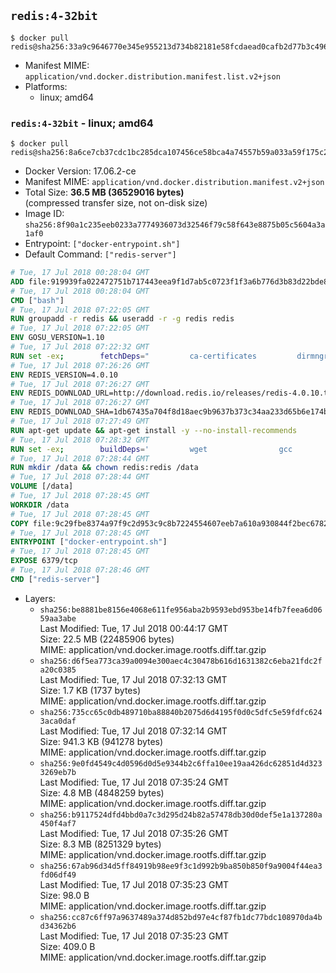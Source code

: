 ## `redis:4-32bit`

```console
$ docker pull redis@sha256:33a9c9646770e345e955213d734b82181e58fcdaead0cafb2d77b3c496897abc
```

-	Manifest MIME: `application/vnd.docker.distribution.manifest.list.v2+json`
-	Platforms:
	-	linux; amd64

### `redis:4-32bit` - linux; amd64

```console
$ docker pull redis@sha256:8a6ce7cb37cdc1bc285dca107456ce58bca4a74557b59a033a59f175c2299eea
```

-	Docker Version: 17.06.2-ce
-	Manifest MIME: `application/vnd.docker.distribution.manifest.v2+json`
-	Total Size: **36.5 MB (36529016 bytes)**  
	(compressed transfer size, not on-disk size)
-	Image ID: `sha256:8f90a1c235eeb0233a7774936073d32546f79c58f643e8875b05c5604a3a1af0`
-	Entrypoint: `["docker-entrypoint.sh"]`
-	Default Command: `["redis-server"]`

```dockerfile
# Tue, 17 Jul 2018 00:28:04 GMT
ADD file:919939fa022472751b717443eea9f1d7ab5c0723f1f3a6b776d3b83d22bde818 in / 
# Tue, 17 Jul 2018 00:28:04 GMT
CMD ["bash"]
# Tue, 17 Jul 2018 07:22:05 GMT
RUN groupadd -r redis && useradd -r -g redis redis
# Tue, 17 Jul 2018 07:22:05 GMT
ENV GOSU_VERSION=1.10
# Tue, 17 Jul 2018 07:22:32 GMT
RUN set -ex; 		fetchDeps=" 		ca-certificates 		dirmngr 		gnupg 		wget 	"; 	apt-get update; 	apt-get install -y --no-install-recommends $fetchDeps; 	rm -rf /var/lib/apt/lists/*; 		dpkgArch="$(dpkg --print-architecture | awk -F- '{ print $NF }')"; 	wget -O /usr/local/bin/gosu "https://github.com/tianon/gosu/releases/download/$GOSU_VERSION/gosu-$dpkgArch"; 	wget -O /usr/local/bin/gosu.asc "https://github.com/tianon/gosu/releases/download/$GOSU_VERSION/gosu-$dpkgArch.asc"; 	export GNUPGHOME="$(mktemp -d)"; 	gpg --keyserver ha.pool.sks-keyservers.net --recv-keys B42F6819007F00F88E364FD4036A9C25BF357DD4; 	gpg --batch --verify /usr/local/bin/gosu.asc /usr/local/bin/gosu; 	gpgconf --kill all; 	rm -r "$GNUPGHOME" /usr/local/bin/gosu.asc; 	chmod +x /usr/local/bin/gosu; 	gosu nobody true; 		apt-get purge -y --auto-remove $fetchDeps
# Tue, 17 Jul 2018 07:26:26 GMT
ENV REDIS_VERSION=4.0.10
# Tue, 17 Jul 2018 07:26:27 GMT
ENV REDIS_DOWNLOAD_URL=http://download.redis.io/releases/redis-4.0.10.tar.gz
# Tue, 17 Jul 2018 07:26:27 GMT
ENV REDIS_DOWNLOAD_SHA=1db67435a704f8d18aec9b9637b373c34aa233d65b6e174bdac4c1b161f38ca4
# Tue, 17 Jul 2018 07:27:49 GMT
RUN apt-get update && apt-get install -y --no-install-recommends 		libc6-i386 	&& rm -rf /var/lib/apt/lists/*
# Tue, 17 Jul 2018 07:28:32 GMT
RUN set -ex; 		buildDeps=' 		wget 				gcc 		gcc-multilib 		libc6-dev-i386 		make 	'; 	apt-get update; 	apt-get install -y $buildDeps --no-install-recommends; 	rm -rf /var/lib/apt/lists/*; 		wget -O redis.tar.gz "$REDIS_DOWNLOAD_URL"; 	echo "$REDIS_DOWNLOAD_SHA *redis.tar.gz" | sha256sum -c -; 	mkdir -p /usr/src/redis; 	tar -xzf redis.tar.gz -C /usr/src/redis --strip-components=1; 	rm redis.tar.gz; 		grep -q '^#define CONFIG_DEFAULT_PROTECTED_MODE 1$' /usr/src/redis/src/server.h; 	sed -ri 's!^(#define CONFIG_DEFAULT_PROTECTED_MODE) 1$!\1 0!' /usr/src/redis/src/server.h; 	grep -q '^#define CONFIG_DEFAULT_PROTECTED_MODE 0$' /usr/src/redis/src/server.h; 		make -C /usr/src/redis -j "$(nproc)" 32bit; 	make -C /usr/src/redis install; 		rm -r /usr/src/redis; 		apt-get purge -y --auto-remove $buildDeps
# Tue, 17 Jul 2018 07:28:44 GMT
RUN mkdir /data && chown redis:redis /data
# Tue, 17 Jul 2018 07:28:44 GMT
VOLUME [/data]
# Tue, 17 Jul 2018 07:28:45 GMT
WORKDIR /data
# Tue, 17 Jul 2018 07:28:45 GMT
COPY file:9c29fbe8374a97f9c2d953c9c8b7224554607eeb7a610a930844f2bec678265c in /usr/local/bin/ 
# Tue, 17 Jul 2018 07:28:45 GMT
ENTRYPOINT ["docker-entrypoint.sh"]
# Tue, 17 Jul 2018 07:28:45 GMT
EXPOSE 6379/tcp
# Tue, 17 Jul 2018 07:28:46 GMT
CMD ["redis-server"]
```

-	Layers:
	-	`sha256:be8881be8156e4068e611fe956aba2b9593ebd953be14fb7feea6d0659aa3abe`  
		Last Modified: Tue, 17 Jul 2018 00:44:17 GMT  
		Size: 22.5 MB (22485906 bytes)  
		MIME: application/vnd.docker.image.rootfs.diff.tar.gzip
	-	`sha256:d6f5ea773ca39a0094e300aec4c30478b616d1631382c6eba21fdc2fa20c0385`  
		Last Modified: Tue, 17 Jul 2018 07:32:13 GMT  
		Size: 1.7 KB (1737 bytes)  
		MIME: application/vnd.docker.image.rootfs.diff.tar.gzip
	-	`sha256:735cc65c0db489710ba88840b2075d6d4195f0d0c5dfc5e59fdfc6243aca0daf`  
		Last Modified: Tue, 17 Jul 2018 07:32:14 GMT  
		Size: 941.3 KB (941278 bytes)  
		MIME: application/vnd.docker.image.rootfs.diff.tar.gzip
	-	`sha256:9e0fd4549c4d0596d0d5e9344b2c6ffa10ee19aa426dc62851d4d3233269eb7b`  
		Last Modified: Tue, 17 Jul 2018 07:35:24 GMT  
		Size: 4.8 MB (4848259 bytes)  
		MIME: application/vnd.docker.image.rootfs.diff.tar.gzip
	-	`sha256:b9117524dfd4bbd0a7c3d295d24b82a57478db30d0def5e1a137280a450f4af7`  
		Last Modified: Tue, 17 Jul 2018 07:35:26 GMT  
		Size: 8.3 MB (8251329 bytes)  
		MIME: application/vnd.docker.image.rootfs.diff.tar.gzip
	-	`sha256:67ab96d34d5ff84919b98ee9f3c1d992b9ba850b850f9a9004f44ea3fd06df49`  
		Last Modified: Tue, 17 Jul 2018 07:35:23 GMT  
		Size: 98.0 B  
		MIME: application/vnd.docker.image.rootfs.diff.tar.gzip
	-	`sha256:cc87c6ff97a9637489a374d852bd97e4cf87fb1dc77bdc108970da4bd34362b6`  
		Last Modified: Tue, 17 Jul 2018 07:35:23 GMT  
		Size: 409.0 B  
		MIME: application/vnd.docker.image.rootfs.diff.tar.gzip
